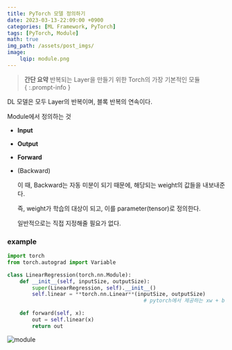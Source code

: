 ```yaml
---
title: PyTorch 모델 정의하기
date: 2023-03-13-22:09:00 +0900
categories: [ML Framework, PyTorch]
tags: [PyTorch, Module]
math: true
img_path: /assets/post_imgs/
image:
	lqip: module.png
---
```


> **간단 요약**
> 반복되는 Layer을 만들기 위한 Torch의 가장 기본적인 모듈  
{ :.prompt-info }

DL 모델은 모두 Layer의 반복이며, 블록 반복의 연속이다.

Module에서 정의하는 것

- **Input**
- **Output**
- **Forward**
- (Backward)
    
    이 때, Backward는 자동 미분이 되기 때문에, 해당되는 weight의 값들을 내보내준다.
    
    즉, weight가 학습의 대상이 되고, 이를 parameter(tensor)로 정의한다.
    
    일반적으로는 직접 지정해줄 필요가 없다.
    

### example

```python
import torch
from torch.autograd import Variable

class LinearRegression(torch.nn.Module):
    def __init__(self, inputSize, outputSize):
        super(LinearRegression, self).__init__()
        self.linear = **torch.nn.Linear**(inputSize, outputSize) 
											# pytorch에서 제공하는 xw + b 모듈

    def forward(self, x):
        out = self.linear(x)
        return out
```

![module](module.png)
